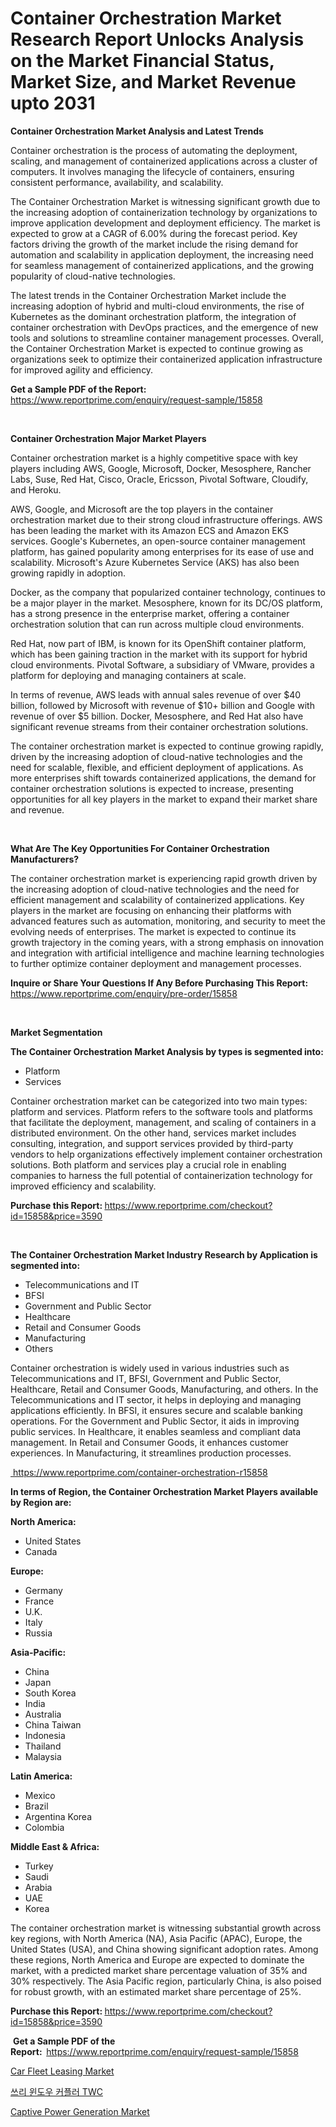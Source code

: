 <p><h1>Container Orchestration Market Research Report Unlocks Analysis on the Market Financial Status, Market Size, and Market Revenue upto 2031</h1></p><p><strong>Container Orchestration Market Analysis and Latest Trends</strong></p>
<p><p>Container orchestration is the process of automating the deployment, scaling, and management of containerized applications across a cluster of computers. It involves managing the lifecycle of containers, ensuring consistent performance, availability, and scalability.</p><p>The Container Orchestration Market is witnessing significant growth due to the increasing adoption of containerization technology by organizations to improve application development and deployment efficiency. The market is expected to grow at a CAGR of 6.00% during the forecast period. Key factors driving the growth of the market include the rising demand for automation and scalability in application deployment, the increasing need for seamless management of containerized applications, and the growing popularity of cloud-native technologies.</p><p>The latest trends in the Container Orchestration Market include the increasing adoption of hybrid and multi-cloud environments, the rise of Kubernetes as the dominant orchestration platform, the integration of container orchestration with DevOps practices, and the emergence of new tools and solutions to streamline container management processes. Overall, the Container Orchestration Market is expected to continue growing as organizations seek to optimize their containerized application infrastructure for improved agility and efficiency.</p></p>
<p><strong>Get a Sample PDF of the Report:&nbsp;</strong> <a href="https://www.reportprime.com/enquiry/request-sample/15858">https://www.reportprime.com/enquiry/request-sample/15858</a></p>
<p>&nbsp;</p>
<p><strong>Container Orchestration Major Market Players</strong></p>
<p><p>Container orchestration market is a highly competitive space with key players including AWS, Google, Microsoft, Docker, Mesosphere, Rancher Labs, Suse, Red Hat, Cisco, Oracle, Ericsson, Pivotal Software, Cloudify, and Heroku.</p><p>AWS, Google, and Microsoft are the top players in the container orchestration market due to their strong cloud infrastructure offerings. AWS has been leading the market with its Amazon ECS and Amazon EKS services. Google's Kubernetes, an open-source container management platform, has gained popularity among enterprises for its ease of use and scalability. Microsoft's Azure Kubernetes Service (AKS) has also been growing rapidly in adoption.</p><p>Docker, as the company that popularized container technology, continues to be a major player in the market. Mesosphere, known for its DC/OS platform, has a strong presence in the enterprise market, offering a container orchestration solution that can run across multiple cloud environments.</p><p>Red Hat, now part of IBM, is known for its OpenShift container platform, which has been gaining traction in the market with its support for hybrid cloud environments. Pivotal Software, a subsidiary of VMware, provides a platform for deploying and managing containers at scale.</p><p>In terms of revenue, AWS leads with annual sales revenue of over $40 billion, followed by Microsoft with revenue of $10+ billion and Google with revenue of over $5 billion. Docker, Mesosphere, and Red Hat also have significant revenue streams from their container orchestration solutions.</p><p>The container orchestration market is expected to continue growing rapidly, driven by the increasing adoption of cloud-native technologies and the need for scalable, flexible, and efficient deployment of applications. As more enterprises shift towards containerized applications, the demand for container orchestration solutions is expected to increase, presenting opportunities for all key players in the market to expand their market share and revenue.</p></p>
<p>&nbsp;</p>
<p><strong>What Are The Key Opportunities For Container Orchestration Manufacturers?</strong></p>
<p><p>The container orchestration market is experiencing rapid growth driven by the increasing adoption of cloud-native technologies and the need for efficient management and scalability of containerized applications. Key players in the market are focusing on enhancing their platforms with advanced features such as automation, monitoring, and security to meet the evolving needs of enterprises. The market is expected to continue its growth trajectory in the coming years, with a strong emphasis on innovation and integration with artificial intelligence and machine learning technologies to further optimize container deployment and management processes.</p></p>
<p><strong>Inquire or Share Your Questions If Any Before Purchasing This Report:</strong> <a href="https://www.reportprime.com/enquiry/pre-order/15858">https://www.reportprime.com/enquiry/pre-order/15858</a></p>
<p>&nbsp;</p>
<p><strong>Market Segmentation</strong></p>
<p><strong>The Container Orchestration Market Analysis by types is segmented into:</strong></p>
<p><ul><li>Platform</li><li>Services</li></ul></p>
<p><p>Container orchestration market can be categorized into two main types: platform and services. Platform refers to the software tools and platforms that facilitate the deployment, management, and scaling of containers in a distributed environment. On the other hand, services market includes consulting, integration, and support services provided by third-party vendors to help organizations effectively implement container orchestration solutions. Both platform and services play a crucial role in enabling companies to harness the full potential of containerization technology for improved efficiency and scalability.</p></p>
<p><strong>Purchase this Report:&nbsp;</strong><a href="https://www.reportprime.com/checkout?id=15858&price=3590">https://www.reportprime.com/checkout?id=15858&price=3590</a></p>
<p>&nbsp;</p>
<p><strong>The Container Orchestration Market Industry Research by Application is segmented into:</strong></p>
<p><ul><li>Telecommunications and IT</li><li>BFSI</li><li>Government and Public Sector</li><li>Healthcare</li><li>Retail and Consumer Goods</li><li>Manufacturing</li><li>Others</li></ul></p>
<p><p>Container orchestration is widely used in various industries such as Telecommunications and IT, BFSI, Government and Public Sector, Healthcare, Retail and Consumer Goods, Manufacturing, and others. In the Telecommunications and IT sector, it helps in deploying and managing applications efficiently. In BFSI, it ensures secure and scalable banking operations. For the Government and Public Sector, it aids in improving public services. In Healthcare, it enables seamless and compliant data management. In Retail and Consumer Goods, it enhances customer experiences. In Manufacturing, it streamlines production processes.</p></p>
<p><a href="https://www.reportprime.com/container-orchestration-r15858">&nbsp;https://www.reportprime.com/container-orchestration-r15858</a></p>
<p><strong>In terms of Region, the Container Orchestration Market Players available by Region are:</strong></p>
<p>
    <p> <strong> North America: </strong>
        <ul>
            <li>United States</li>
            <li>Canada</li>
        </ul>
        </p> 
    <p> <strong> Europe: </strong>
        <ul>
            <li>Germany</li>
            <li>France</li>
            <li>U.K.</li>
            <li>Italy</li>
            <li>Russia</li>
        </ul>
        </p> 
    <p> <strong> Asia-Pacific: </strong>
        <ul>
            <li>China</li>
            <li>Japan</li>
            <li>South Korea</li>
            <li>India</li>
            <li>Australia</li>
            <li>China Taiwan</li>
            <li>Indonesia</li>
            <li>Thailand</li>
            <li>Malaysia</li>
        </ul>
        </p> 
    <p> <strong> Latin America: </strong>
        <ul>
            <li>Mexico</li>
            <li>Brazil</li>
            <li>Argentina Korea</li>
            <li>Colombia</li>
        </ul>
        </p> 
    <p> <strong> Middle East & Africa: </strong>
        <ul>
            <li>Turkey</li>
            <li>Saudi</li>
            <li>Arabia</li>
            <li>UAE</li>
            <li>Korea</li>
        </ul>
    </p>
    </p>
<p><p>The container orchestration market is witnessing substantial growth across key regions, with North America (NA), Asia Pacific (APAC), Europe, the United States (USA), and China showing significant adoption rates. Among these regions, North America and Europe are expected to dominate the market, with a predicted market share percentage valuation of 35% and 30% respectively. The Asia Pacific region, particularly China, is also poised for robust growth, with an estimated market share percentage of 25%.</p></p>
<p><strong>Purchase this Report: </strong><a href="https://www.reportprime.com/checkout?id=15858&price=3590">https://www.reportprime.com/checkout?id=15858&price=3590</a></p>
<p>&nbsp;<strong>Get a Sample PDF of the Report:&nbsp;&nbsp;</strong><a href="https://www.reportprime.com/enquiry/request-sample/15858">https://www.reportprime.com/enquiry/request-sample/15858</a></p>
<p><strong></strong></p>
<p><p><a href="https://github.com/BryceTownsendr/Market-Research-Report-List-5/blob/main/car-fleet-leasing-market.md">Car Fleet Leasing Market</a></p><p><a href="https://github.com/fernandotryO5lson96765/Market-Research-Report-List-2/blob/main/5200165123271.md">쓰리 윈도우 커플러 TWC</a></p><p><a href="https://github.com/caicuccucga/Market-Research-Report-List-1/blob/main/captive-power-generation-market.md">Captive Power Generation Market</a></p></p>